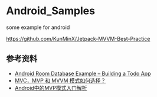 # Android_Samples
some example for android

https://github.com/KunMinX/Jetpack-MVVM-Best-Practice

## 参考资料
- [Android Room Database Example – Building a Todo App](https://www.simplifiedcoding.net/android-room-database-example/)
- [MVC，MVP 和 MVVM 模式如何选择？](https://mp.weixin.qq.com/s?__biz=MzI3OTU0MzI4MQ==&mid=2247485868&idx=1&sn=f6a2e3b380296c2fbf9da3112e12667d&chksm=eb476532dc30ec24f9f94f95d4e30b0177baa7c078b01858f224abff64408d904e7d00a3ba7d&scene=21#wechat_redirect)
- [Android中的MVP模式入门解析](https://mp.weixin.qq.com/s?__biz=MzI3OTU0MzI4MQ==&mid=2247484780&idx=1&sn=5fb7e6214e094106efd6dcff67829555&chksm=eb4769f2dc30e0e49dfa30b12326392d670b1d68a62feb979c5fe5f8b81b3f6e9066f78a966e&scene=21#wechat_redirect)
